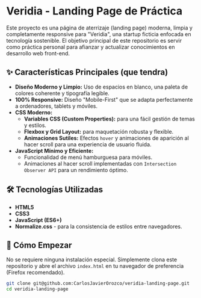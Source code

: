 # Veridia - Landing Page de Práctica

Este proyecto es una página de aterrizaje (landing page) moderna, limpia y completamente responsive para "Veridia", una startup ficticia enfocada en tecnología sostenible. El objetivo principal de este repositorio es servir como práctica personal para afianzar y actualizar conocimientos en desarrollo web front-end.

## ✨ Características Principales (que tendra)

- **Diseño Moderno y Limpio:** Uso de espacios en blanco, una paleta de colores coherente y tipografía legible.
- **100% Responsive:** Diseño "Mobile-First" que se adapta perfectamente a ordenadores, tablets y móviles.
- **CSS Moderno:**
  - **Variables CSS (Custom Properties):** para una fácil gestión de temas y estilos.
  - **Flexbox y Grid Layout:** para maquetación robusta y flexible.
  - **Animaciones Sutiles:** Efectos `hover` y animaciones de aparición al hacer scroll para una experiencia de usuario fluida.
- **JavaScript Mínimo y Eficiente:**
  - Funcionalidad de menú hamburguesa para móviles.
  - Animaciones al hacer scroll implementadas con `Intersection Observer API` para un rendimiento óptimo.


## 🛠️ Tecnologías Utilizadas

- **HTML5**
- **CSS3**
- **JavaScript (ES6+)**
- **Normalize.css** - para la consistencia de estilos entre navegadores.

## 🚀 Cómo Empezar

No se requiere ninguna instalación especial. Simplemente clona este repositorio y abre el archivo `index.html` en tu navegador de preferencia (Firefox recomendado).

```bash
git clone git@github.com:CarlosJavierOrozco/veridia-landing-page.git
cd veridia-landing-page